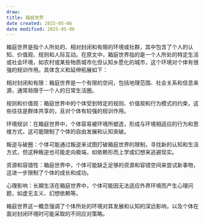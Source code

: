 ```yaml
---
draw:
title: 箱庭世界
date created: 2025-05-06
date modified: 2025-05-06
---
```


箱庭世界是指个人所处的、相对封闭和有限的环境或社群，其中包含了个人的认知、价值观、规则和人际互动。在原文中，箱庭世界指的是一个人所处的特定生活或社会环境，如农村或某些物质城市化但认知乡愿化的城市，这个环境对个体有很强的规训作用。具体含义和延伸拓展如下：

  

相对封闭和有限：箱庭世界是一个有限的空间，包括地理范围、社会关系和信息来源，通常局限于一个人的日常生活圈。

规则和价值观：箱庭世界中的个体受到特定的规则、价值观和行为模式的约束，这些往往是群体共享的，且对个体有较强的规训作用。

环境规训：在箱庭世界中，个体容易被环境所塑造，形成与环境相适应的行为和思维方式，这可能限制了个体的自由发展和认知突破。

叛逆与破圈：个体可能通过叛逆来试图打破箱庭世界的限制，寻找新的认知和生活方式，但这种叛逆也可能走向极端，如依赖形而上学或幻想来逃避现实。

资源和容错性：箱庭世界中，个体可能缺乏足够的资源和容错空间来尝试新事物，这进一步限制了个体的成长和成功。

心理影响：长期生活在箱庭世界中，个体可能因无法适应外界环境而产生心理问题，如虚无主义、幻想依赖等。

箱庭世界这一概念强调了个体所处的环境对其发展和认知的深远影响，以及个体在面对封闭环境时可能采取的不同应对策略。
